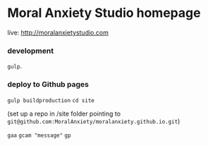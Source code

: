 # Moral Anxiety Studio homepage

live: http://moralanxietystudio.com


### development

`gulp`.

### deploy to Github pages

`gulp buildproduction`
`cd site`

(set up a repo in /site folder pointing to `git@github.com:MoralAnxiety/moralanxiety.github.io.git`)

`gaa`
`gcam "message"`
`gp`
